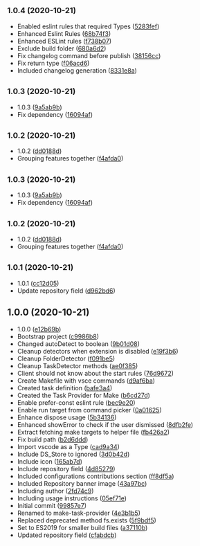 ## <small>1.0.4 (2020-10-21)</small>

* Enabled eslint rules that required Types ([5283fef](https://github.com/carlos-algms/vscode-make-task-provider/commit/5283fef))
* Enhanced Eslint Rules ([68b74f3](https://github.com/carlos-algms/vscode-make-task-provider/commit/68b74f3))
* Enhanced ESLint rules ([f738b07](https://github.com/carlos-algms/vscode-make-task-provider/commit/f738b07))
* Exclude build folder ([680a6d2](https://github.com/carlos-algms/vscode-make-task-provider/commit/680a6d2))
* Fix changelog command before publish ([38156cc](https://github.com/carlos-algms/vscode-make-task-provider/commit/38156cc))
* Fix return type ([f06acd6](https://github.com/carlos-algms/vscode-make-task-provider/commit/f06acd6))
* Included changelog generation ([8331e8a](https://github.com/carlos-algms/vscode-make-task-provider/commit/8331e8a))



## <small>1.0.3 (2020-10-21)</small>

* 1.0.3 ([9a5ab9b](https://github.com/carlos-algms/vscode-make-task-provider/commit/9a5ab9b))
* Fix dependency ([16094af](https://github.com/carlos-algms/vscode-make-task-provider/commit/16094af))



## <small>1.0.2 (2020-10-21)</small>

* 1.0.2 ([dd0188d](https://github.com/carlos-algms/vscode-make-task-provider/commit/dd0188d))
* Grouping features together ([f4afda0](https://github.com/carlos-algms/vscode-make-task-provider/commit/f4afda0))



## <small>1.0.3 (2020-10-21)</small>

* 1.0.3 ([9a5ab9b](https://github.com/carlos-algms/vscode-make-task-provider/commit/9a5ab9b))
* Fix dependency ([16094af](https://github.com/carlos-algms/vscode-make-task-provider/commit/16094af))



## <small>1.0.2 (2020-10-21)</small>

* 1.0.2 ([dd0188d](https://github.com/carlos-algms/vscode-make-task-provider/commit/dd0188d))
* Grouping features together ([f4afda0](https://github.com/carlos-algms/vscode-make-task-provider/commit/f4afda0))



## <small>1.0.1 (2020-10-21)</small>

- 1.0.1 ([cc12d05](https://github.com/carlos-algms/vscode-make-task-provider/commit/cc12d05))
- Update repository field ([d962bd6](https://github.com/carlos-algms/vscode-make-task-provider/commit/d962bd6))

## 1.0.0 (2020-10-21)

- 1.0.0 ([e12b69b](https://github.com/carlos-algms/vscode-make-task-provider/commit/e12b69b))
- Bootstrap project ([c9986b8](https://github.com/carlos-algms/vscode-make-task-provider/commit/c9986b8))
- Changed autoDetect to boolean ([9b01d08](https://github.com/carlos-algms/vscode-make-task-provider/commit/9b01d08))
- Cleanup detectors when extension is disabled ([e19f3b6](https://github.com/carlos-algms/vscode-make-task-provider/commit/e19f3b6))
- Cleanup FolderDetector ([f091be5](https://github.com/carlos-algms/vscode-make-task-provider/commit/f091be5))
- Cleanup TaskDetector methods ([ae0f385](https://github.com/carlos-algms/vscode-make-task-provider/commit/ae0f385))
- Client should not know about the start rules ([76d9672](https://github.com/carlos-algms/vscode-make-task-provider/commit/76d9672))
- Create Makefile with vsce commands ([d9af6ba](https://github.com/carlos-algms/vscode-make-task-provider/commit/d9af6ba))
- Created task definition ([bafe3a4](https://github.com/carlos-algms/vscode-make-task-provider/commit/bafe3a4))
- Created the Task Provider for Make ([b6cd27d](https://github.com/carlos-algms/vscode-make-task-provider/commit/b6cd27d))
- Enable prefer-const eslint rule ([bec9e20](https://github.com/carlos-algms/vscode-make-task-provider/commit/bec9e20))
- Enable run target from command picker ([0a01625](https://github.com/carlos-algms/vscode-make-task-provider/commit/0a01625))
- Enhance dispose usage ([5b34136](https://github.com/carlos-algms/vscode-make-task-provider/commit/5b34136))
- Enhanced showError to check if the user dismissed ([8dfb2fe](https://github.com/carlos-algms/vscode-make-task-provider/commit/8dfb2fe))
- Extract fetching make targets to helper file ([fb426a2](https://github.com/carlos-algms/vscode-make-task-provider/commit/fb426a2))
- Fix build path ([b2d6ddd](https://github.com/carlos-algms/vscode-make-task-provider/commit/b2d6ddd))
- Import vscode as a Type ([cad9a34](https://github.com/carlos-algms/vscode-make-task-provider/commit/cad9a34))
- Include DS_Store to ignored ([3d0b42d](https://github.com/carlos-algms/vscode-make-task-provider/commit/3d0b42d))
- Include icon ([165ab7d](https://github.com/carlos-algms/vscode-make-task-provider/commit/165ab7d))
- Include repository field ([4d85279](https://github.com/carlos-algms/vscode-make-task-provider/commit/4d85279))
- Included configurations contributions section ([ff8df5a](https://github.com/carlos-algms/vscode-make-task-provider/commit/ff8df5a))
- Included Repository banner image ([43a97bc](https://github.com/carlos-algms/vscode-make-task-provider/commit/43a97bc))
- Including author ([2fd74c9](https://github.com/carlos-algms/vscode-make-task-provider/commit/2fd74c9))
- Including usage instructions ([05ef71e](https://github.com/carlos-algms/vscode-make-task-provider/commit/05ef71e))
- Initial commit ([99857e7](https://github.com/carlos-algms/vscode-make-task-provider/commit/99857e7))
- Renamed to make-task-provider ([4e3b1b5](https://github.com/carlos-algms/vscode-make-task-provider/commit/4e3b1b5))
- Replaced deprecated method fs.exists ([5f9bdf5](https://github.com/carlos-algms/vscode-make-task-provider/commit/5f9bdf5))
- Set to ES2019 for smaller build files ([a37110b](https://github.com/carlos-algms/vscode-make-task-provider/commit/a37110b))
- Updated repository field ([cfabdcb](https://github.com/carlos-algms/vscode-make-task-provider/commit/cfabdcb))
